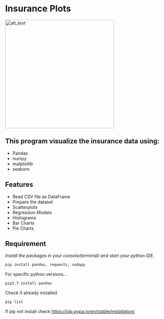 # Insurance Plots
[<img alt="alt_text" width="350px" src="https://user-images.githubusercontent.com/108591389/200417011-f18f7b02-c8e4-4247-9838-30b0636375c2.png" />](https://www.kaggle.com/datasets/teertha/ushealthinsurancedataset)
## This program visualize the insurance data using:
- Pandas
- numpy
- matplotlib
- seaborn

## Features

- Read CSV file as DataFrame
- Prepare the dataset
- Scatterplots
- Regression Models
- Histograms
- Bar Charts
- Pie Charts

## Requirement
*Install the packages in your console(terminal) and start your python IDE*.
```sh
pip install pandas, requests, sodapy
```

For specific python versions...

```sh
pip3.7 install pandas
```
Check if already installed
```sh
pip list
```
If pip not install check https://pip.pypa.io/en/stable/installation/
